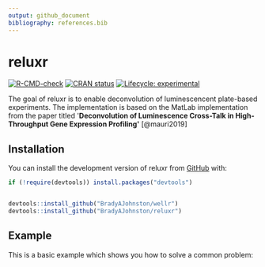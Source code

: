 ```yaml
---
output: github_document
bibliography: references.bib
---
```


<!-- README.md is generated from README.Rmd. Please edit that file -->



# reluxr

<!-- badges: start -->

[![R-CMD-check](https://github.com/BradyAJohnston/reluxr/actions/workflows/R-CMD-check.yaml/badge.svg)](https://github.com/BradyAJohnston/reluxr/actions/workflows/R-CMD-check.yaml) [![CRAN status](https://www.r-pkg.org/badges/version/reluxr)](https://CRAN.R-project.org/package=reluxr) [![Lifecycle: experimental](https://img.shields.io/badge/lifecycle-experimental-orange.svg)](https://lifecycle.r-lib.org/articles/stages.html#experimental)

<!-- badges: end -->

The goal of reluxr is to enable deconvolution of luminescencent plate-based experiments. The implementation is based on the MatLab implementation from the paper titled '**Deconvolution of Luminescence Cross-Talk in High-Throughput Gene Expression Profiling'** [@mauri2019]

## Installation

You can install the development version of reluxr from [GitHub](https://github.com/) with:

``` r
if (!require(devtools)) install.packages("devtools")


devtools::install_github("BradyAJohnston/wellr")
devtools::install_github("BradyAJohnston/reluxr")
```

## Example

This is a basic example which shows you how to solve a common problem:




